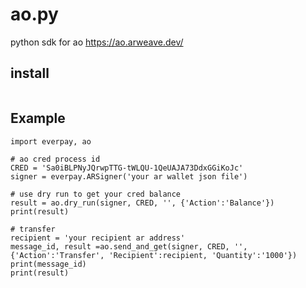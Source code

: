 # ao.py
python sdk for ao https://ao.arweave.dev/

## install

```
```


## Example

```
import everpay, ao

# ao cred process id
CRED = 'Sa0iBLPNyJQrwpTTG-tWLQU-1QeUAJA73DdxGGiKoJc'
signer = everpay.ARSigner('your ar wallet json file')

# use dry run to get your cred balance
result = ao.dry_run(signer, CRED, '', {'Action':'Balance'})
print(result)

# transfer
recipient = 'your recipient ar address'
message_id, result =ao.send_and_get(signer, CRED, '', {'Action':'Transfer', 'Recipient':recipient, 'Quantity':'1000'})
print(message_id)
print(result)
```
